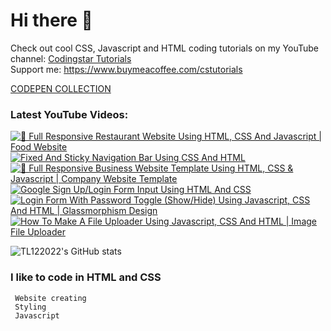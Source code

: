 # Hi there 👋

Check out cool CSS, Javascript and HTML coding tutorials on my YouTube channel: [Codingstar Tutorials](https://www.youtube.com/@CodingstarTutorials) <br>
Support me: https://www.buymeacoffee.com/cstutorials

[CODEPEN COLLECTION](https://codepen.io/collection/gYGjEB)

### Latest YouTube Videos: <br>

<!-- BEGIN YOUTUBE-CARDS -->
[![🍲 Full Responsive Restaurant Website Using HTML, CSS And Javascript | Food Website](https://ytcards.demolab.com/?id=D-zKSNydGR0&title=%F0%9F%8D%B2+Full+Responsive+Restaurant+Website+Using+HTML%2C+CSS+And+Javascript+%7C+Food+Website&lang=en&timestamp=1670639640&background_color=%230d1117&title_color=%23ffffff&stats_color=%23dedede&width=250 "🍲 Full Responsive Restaurant Website Using HTML, CSS And Javascript | Food Website")](https://www.youtube.com/watch?v=D-zKSNydGR0)
[![Fixed And Sticky Navigation Bar Using CSS And HTML](https://ytcards.demolab.com/?id=9H1FnTovBfE&title=Fixed+And+Sticky+Navigation+Bar+Using+CSS+And+HTML&lang=en&timestamp=1669369095&background_color=%230d1117&title_color=%23ffffff&stats_color=%23dedede&width=250 "Fixed And Sticky Navigation Bar Using CSS And HTML")](https://www.youtube.com/watch?v=9H1FnTovBfE)
[![💼 Full Responsive Business Website Template Using HTML, CSS & Javascript | Company Website Template](https://ytcards.demolab.com/?id=HEHJmneClg0&title=%F0%9F%92%BC+Full+Responsive+Business+Website+Template+Using+HTML%2C+CSS+%26+Javascript+%7C+Company+Website+Template&lang=en&timestamp=1669082584&background_color=%230d1117&title_color=%23ffffff&stats_color=%23dedede&width=250 "💼 Full Responsive Business Website Template Using HTML, CSS & Javascript | Company Website Template")](https://www.youtube.com/watch?v=HEHJmneClg0)
[![Google Sign Up/Login Form Input Using HTML And CSS](https://ytcards.demolab.com/?id=KKwL5zMs38E&title=Google+Sign+Up%2FLogin+Form+Input+Using+HTML+And+CSS&lang=en&timestamp=1668918622&background_color=%230d1117&title_color=%23ffffff&stats_color=%23dedede&width=250 "Google Sign Up/Login Form Input Using HTML And CSS")](https://www.youtube.com/watch?v=KKwL5zMs38E)
[![Login Form With Password Toggle (Show/Hide) Using Javascript, CSS And HTML | Glassmorphism Design](https://ytcards.demolab.com/?id=hIYFdQRqNn4&title=Login+Form+With+Password+Toggle+%28Show%2FHide%29+Using+Javascript%2C+CSS+And+HTML+%7C+Glassmorphism+Design&lang=en&timestamp=1668686633&background_color=%230d1117&title_color=%23ffffff&stats_color=%23dedede&width=250 "Login Form With Password Toggle (Show/Hide) Using Javascript, CSS And HTML | Glassmorphism Design")](https://www.youtube.com/watch?v=hIYFdQRqNn4)
[![How To Make A File Uploader Using Javascript, CSS And HTML | Image File Uploader](https://ytcards.demolab.com/?id=pxYhdT5cxKI&title=How+To+Make+A+File+Uploader+Using+Javascript%2C+CSS+And+HTML+%7C+Image+File+Uploader&lang=en&timestamp=1668582048&background_color=%230d1117&title_color=%23ffffff&stats_color=%23dedede&width=250 "How To Make A File Uploader Using Javascript, CSS And HTML | Image File Uploader")](https://www.youtube.com/watch?v=pxYhdT5cxKI)
<!-- END YOUTUBE-CARDS -->


 <a> <img alt = "TL122022's GitHub stats" src="https://readme-typing-svg.herokuapp.com?font=rubik&color=ADBAC7&center=true&vCenter=true&lines=I+am+a+coder;I+am+a+creator;I+am+a+designer"></a>

 ### I like to code in HTML and CSS

```
 Website creating
 Styling
 Javascript
```
